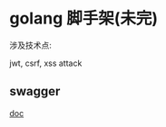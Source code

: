 # golang 脚手架(未完)

涉及技术点:

jwt, csrf, xss attack

## swagger

[doc](https://swaggo.github.io/swaggo.io/declarative_comments_format/api_operation.html) 